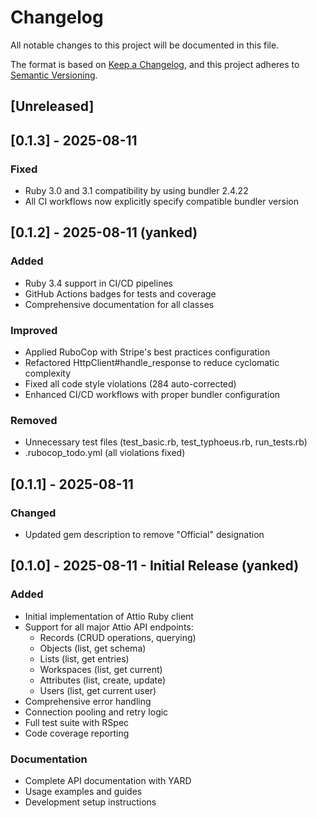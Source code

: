 # Changelog

All notable changes to this project will be documented in this file.

The format is based on [Keep a Changelog](https://keepachangelog.com/en/1.0.0/),
and this project adheres to [Semantic Versioning](https://semver.org/spec/v2.0.0.html).

## [Unreleased]

## [0.1.3] - 2025-08-11

### Fixed
- Ruby 3.0 and 3.1 compatibility by using bundler 2.4.22
- All CI workflows now explicitly specify compatible bundler version

## [0.1.2] - 2025-08-11 (yanked)

### Added
- Ruby 3.4 support in CI/CD pipelines
- GitHub Actions badges for tests and coverage
- Comprehensive documentation for all classes

### Improved
- Applied RuboCop with Stripe's best practices configuration
- Refactored HttpClient#handle_response to reduce cyclomatic complexity
- Fixed all code style violations (284 auto-corrected)
- Enhanced CI/CD workflows with proper bundler configuration

### Removed
- Unnecessary test files (test_basic.rb, test_typhoeus.rb, run_tests.rb)
- .rubocop_todo.yml (all violations fixed)

## [0.1.1] - 2025-08-11

### Changed
- Updated gem description to remove "Official" designation

## [0.1.0] - 2025-08-11 - Initial Release (yanked)

### Added
- Initial implementation of Attio Ruby client
- Support for all major Attio API endpoints:
  - Records (CRUD operations, querying)
  - Objects (list, get schema)  
  - Lists (list, get entries)
  - Workspaces (list, get current)
  - Attributes (list, create, update)
  - Users (list, get current user)
- Comprehensive error handling
- Connection pooling and retry logic
- Full test suite with RSpec
- Code coverage reporting

### Documentation
- Complete API documentation with YARD
- Usage examples and guides
- Development setup instructions